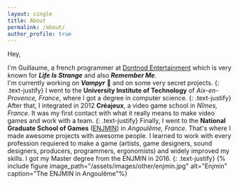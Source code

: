 ```yaml
---
layout: single
title: About
permalink: /about/
author_profile: true
---
```


Hey,

I'm Guillaume, a french programmer at [Dontnod Entertainment](http://dont-nod.com/) which is very known for ***Life Is Strange*** and also ***Remember Me***.  
I'm currently working on ***Vampyr*** 🧛 and on some very secret projects.
{: .text-justify}
I went to the **University Institute of Technology** of *Aix-en-Provence, France*, where I got a degree in computer science.
{: .text-justify}
After that, I integrated in 2012 **Créajeux**, a video game school in *Nîmes, France*. It was my first contact with what it really means to make video games and work with a team.
{: .text-justify}
Finally, I went to the **National Graduate School of Games** ([ENJMIN](http://www.enjmin.fr/)) in *Angoulême, France*. That's where I made awesome projects with awesome people. I learned to work with every profession requiered to make a game (artists, game designers, sound designers, producers, programmers, ergonomists) and widely improved my skills. I got my Master degree from the ENJMIN in 2016.
{: .text-justify}
{% include figure image_path="/assets/images/other/enjmin.jpg" alt="Enjmin" caption="The ENJMIN in Angoulême"%}
